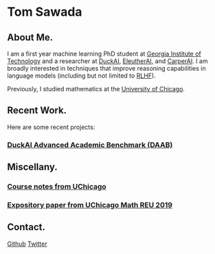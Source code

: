# Tom Sawada

## About Me. 

I am a first year machine learning PhD student at [Georgia Institute of Technology](https://ml.gatech.edu/) and a researcher at [DuckAI](https://github.com/TheDuckAI), [EleutherAI](https://www.eleuther.ai/), and [CarperAI](https://carper.ai/). I am broadly interested in techniques that improve reasoning capabilities in language models (including but not limited to [RLHF](https://huggingface.co/blog/rlhf)). 

Previously, I studied mathematics at the [University of Chicago](https://www.uchicago.edu/). 


## Recent Work. 

Here are some recent projects: 

### [DuckAI Advanced Academic Benchmark (DAAB)](https://github.com/TheDuckAI/DUCK-datasets) 


## Miscellany. 

### [Course notes from UChicago](https://github.com/tomohiro-sawada/undergrad-course-notes)
### [Expository paper from UChicago Math REU 2019](https://math.uchicago.edu/~may/REU2019/REUPapers/Sawada.pdf)

## Contact.

[Github](https://github.com/tomohiro-sawada/)
[Twitter](https://twitter.com/tsawada_math)
